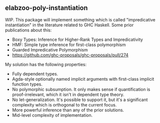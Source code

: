 ## elabzoo-poly-instantiation

WIP. This package will implement something which is called "impredicative
instantiation" in the literature related to GHC Haskell. Some prior publications
about this:

- Boxy Types: Inference for Higher-Rank Types and Impredicativity
- HMF: Simple type inference for first-class polymorphism
- Guarded Impredicative Polymorphism
- https://github.com/ghc-proposals/ghc-proposals/pull/274

My solution has the following properties:
  - Fully dependent types.
  - Agda-style optionally named implicit arguments with first-class
    implicit function types.
  - No polymorphic subsumption. It only makes sense if quantification
    is proof-irrelevant, which it isn't in dependent type theory.
  - No let-generalization. It's possible to support it, but it's a
    significant complexity which is orthogonal to the current focus.
  - More powerful inference than any of the prior solutions.
  - Mid-level complexity of implementation.
